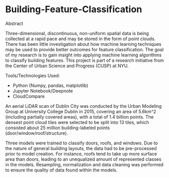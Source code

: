 # Building-Feature-Classification
Abstract 

Three-dimensional, discontinuous, non-uniform spatial data is being collected at a rapid pace and may be stored in the form of point clouds. There has been little investigation about how machine learning techniques may be used to provide better outcomes for feature classification. The goal of my research is to gain insight into applying machine learning algorithms to classify building features. This project is part of a research initiative from the Center of Urban Science and Progress (CUSP) at NYU. 

Tools/Technologies Used: 
- Python (Numpy, pandas, matplotlib) 
- Jupyter Notebook/Deepnote
- CloudCompare 

An aerial LiDAR scan of Dublin City was conducted by the Urban Modeling Group at University College Dublin in 2015, covering an area of 5.6km^2 (including partially covered areas), with a total of 1.4 billion points. The densest point cloud tiles were selected to be split into 13 tiles, which consisted about 25 million building-labeled points (door/window/roof/structure). 

Three models were trained to classify doors, roofs, and windows. Due to the nature of general building layouts, the data had to be pre-processed prior to model creation. For instance, roofs tend to take up more surface area than doors, leading to an unequalized amount of represented classes in the models. Resampling, normalization and data cleaning was performed to ensure the quality of data found within the models. 
